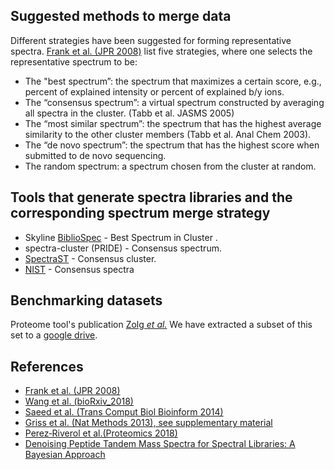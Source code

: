 ## Suggested methods to merge data
Different strategies have been suggested for forming representative spectra. [Frank et al. (JPR 2008)](https://www.ncbi.nlm.nih.gov/pmc/articles/PMC2533155/) list five strategies, where one selects the representative spectrum to be:

- The "best spectrum”: the spectrum that maximizes a certain score, e.g., percent of explained intensity or percent of explained b/y ions.
- The “consensus spectrum”: a virtual spectrum constructed by averaging all spectra in the cluster. (Tabb et al. JASMS 2005)
- The “most similar spectrum”: the spectrum that has the highest average similarity to the other cluster members (Tabb et al. Anal Chem 2003).
- The “de novo spectrum”: the spectrum that has the highest score when submitted to de novo sequencing.
- The random spectrum: a spectrum chosen from the cluster at random.

## Tools that generate spectra libraries and the corresponding spectrum merge strategy

- Skyline [BiblioSpec](https://skyline.ms/announcements/home/support/thread.view?rowId=30508) - Best Spectrum in Cluster .
- spectra-cluster (PRIDE) - Consensus spectrum.
- [SpectraST](https://www.ncbi.nlm.nih.gov/pmc/articles/PMC2637392/) - Consensus cluster.
- [NIST](https://math.nist.gov/mcsd/Seminars/2016/2016-05-02-Sheetlin.html) - Consensus spectra

## Benchmarking datasets

Proteome tool's publication [Zolg *et al.*](https://www.nature.com/articles/nmeth.4153)
We have extracted a subset of this set to a [google drive](https://drive.google.com/drive/u/1/folders/1VO9VXTsfacZB7yna_3yw77a7AegRu34G).

## References
- [Frank et al. (JPR 2008)](https://www.ncbi.nlm.nih.gov/pmc/articles/PMC2533155/)
- [Wang et al. (bioRxiv_2018)](https://www.biorxiv.org/content/10.1101/308627v2.full.pdf)
- [Saeed et al. (Trans Comput Biol Bioinform 2014)](https://www.ncbi.nlm.nih.gov/pmc/articles/PMC6143137/)
- [Griss et al. (Nat Methods 2013), see supplementary material](https://www.ncbi.nlm.nih.gov/pmc/articles/PMC3667236/)
- [Perez‐Riverol et al.(Proteomics 2018)](https://www.ncbi.nlm.nih.gov/pmc/articles/PMC6099476/)
- [Denoising Peptide Tandem Mass Spectra for Spectral Libraries: A Bayesian Approach](https://pubs.acs.org/doi/10.1021/pr400080b)
